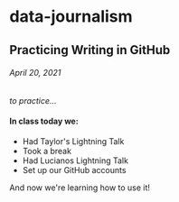 # data-journalism

## Practicing Writing in GitHub
###### April 20, 2021

_to practice..._
#### In class today we:
* Had Taylor's  Lightning Talk
* Took a break
* Had Lucianos Lightning Talk
* Set up our GitHub accounts

And now we're learning how to use it!
